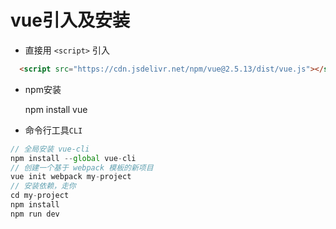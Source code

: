 # vue引入及安装

<!-- toc -->

- 直接用 `<script>` 引入

```html
  <script src="https://cdn.jsdelivr.net/npm/vue@2.5.13/dist/vue.js"></script>
```

- npm安装

    npm install vue

- 命令行工具`CLI`

```js
// 全局安装 vue-cli
npm install --global vue-cli
// 创建一个基于 webpack 模板的新项目
vue init webpack my-project
// 安装依赖，走你
cd my-project
npm install
npm run dev
```
